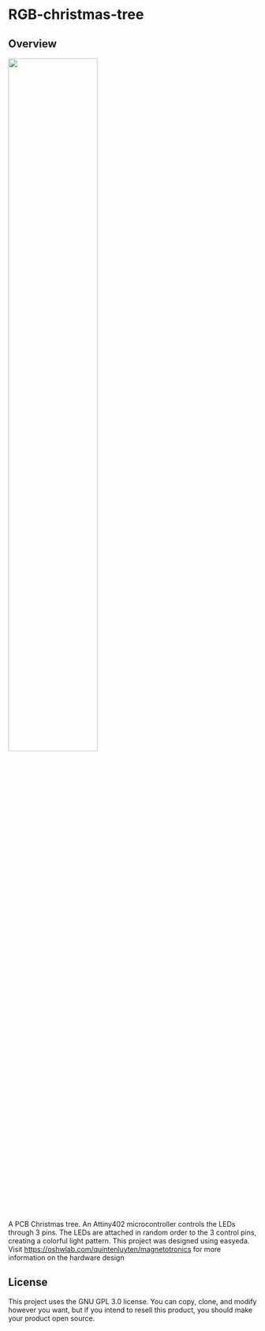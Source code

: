 # RGB-christmas-tree
## Overview
<img src="https://github.com/Quintenluyten/RGB-christmas-tree/tree/main/images/Christmas_tree_1.jpeg" width="60%" height="60%">

A PCB Christmas tree. An Attiny402 microcontroller controls the LEDs through 3 pins. The LEDs are attached in random order to the 3 control pins, creating a colorful light pattern. This project was designed using easyeda. Visit https://oshwlab.com/quintenluyten/magnetotronics for more information on the hardware design


## License
This project uses the GNU GPL 3.0 license. You can copy, clone, and modify however you want, but if you intend to resell this product, you should make your product open source.
